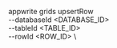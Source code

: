 appwrite grids upsertRow \
        --databaseId <DATABASE_ID> \
        --tableId <TABLE_ID> \
        --rowId <ROW_ID> \


